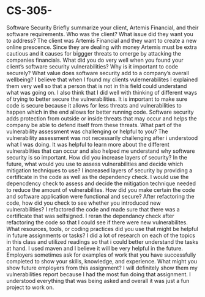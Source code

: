 # CS-305-
Software Security
Briefly summarize your client, Artemis Financial, and their software requirements. Who was the client? What issue did they want you to address?
The client was Artemis Financial and they want to create a new online prescence. Since they are dealing with money Artemis must be extra cautious and it causes for biggger threats to omerge by attacking the companies financials.
What did you do very well when you found your client’s software security vulnerabilities? Why is it important to code securely? What value does software security add to a company’s overall wellbeing? 
I believe that when I found my clients vulernerabilites I explained them very well so that a person that is not in this field could understand what was going on. I also think that I did well with thinking of different ways of trying to better secure the vulnerabilities. It is important to make sure code is secure because it allows for less threats and vulnerabilities to happen which in the end allows for better running code. Software security adds protection from outside or inside threats that may occur and helps the company be able to defend itself from these threats.
What part of the vulnerability assessment was challenging or helpful to you?
The vulnerability assessment was not necessarily challenging after i understood what I was doing. It was helpful to learn more about the different vulnerablities that can occur and also helped me understand why software security is so important.
How did you increase layers of security? In the future, what would you use to assess vulnerabilities and decide which mitigation techniques to use?
I increased layers of security by providing a certificate in the code as well as the dependency check. I would use the depencdency check to assess and decide the mitigation technique needed to reduce the amount of vulnerabilites. 
How did you make certain the code and software application were functional and secure? After refactoring the code, how did you check to see whether you introduced new vulnerabilities? 
I refactored the code and made sure that there was a certificate that was selfsigned. I reran the dependancy check after refactoring the code so that I could see if there were new vulnerabilites.
What resources, tools, or coding practices did you use that might be helpful in future assignments or tasks?
I did a lot of research on each of the topics in this class and utilized readings so that i could better understand the tasks at hand. I used maven and I believe it will be very helpful in the future.
Employers sometimes ask for examples of work that you have successfully completed to show your skills, knowledge, and experience. What might you show future employers from this assignment?
I will definitely show them my vulnerabilities report because I had the most fun doing that assignment. I understood everything that was being asked and overall it was just a fun project to work on.
